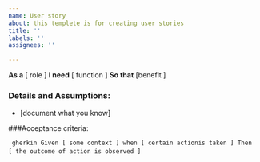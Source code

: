 ```yaml
---
name: User story
about: this templete is for creating user stories
title: ''
labels: ''
assignees: ''

---
```


**As a** [ role ]
**I need** [ function ]
**So that** [benefit ]
### Details and Assumptions:
* [document what you know]

###Acceptance criteria:

` ` ` gherkin
Given [ some context ]
when [ certain actionis taken ]
Then  [ the outcome of action is observed ]
` ` `
